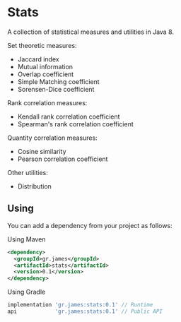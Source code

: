 # Stats

A collection of statistical measures and utilities in Java 8.

Set theoretic measures:
- Jaccard index
- Mutual information
- Overlap coefficient
- Simple Matching coefficient
- Sorensen-Dice coefficient

Rank correlation measures:

- Kendall rank correlation coefficient
- Spearman's rank correlation coefficient

Quantity correlation measures:

- Cosine similarity
- Pearson correlation coefficient

Other utilities:

- Distribution

## Using

You can add a dependency from your project as follows:

Using Maven

```xml
<dependency>
  <groupId>gr.james</groupId>
  <artifactId>stats</artifactId>
  <version>0.1</version>
</dependency>
```

Using Gradle

```gradle
implementation 'gr.james:stats:0.1' // Runtime
api            'gr.james:stats:0.1' // Public API
```
